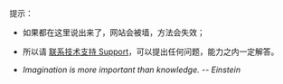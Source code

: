 
提示：

- 如果都在这里说出来了，网站会被墙，方法会失效；

- 所以请 [联系技术支持 Support](posts/Support.md)，可以提出任何问题，能力之内一定解答。

- *Imagination is more important than knowledge.  -- Einstein*
